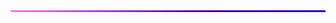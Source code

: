 <div style="width: 100%; height: 3px; background: linear-gradient(270deg, red, orange, yellow, green, blue, indigo, violet); background-size: 400% 400%; animation: rgbMove 8s ease infinite;"></div>

<style>
@keyframes rgbMove {
  0% { background-position: 0% 50%; }
  50% { background-position: 100% 50%; }
  100% { background-position: 0% 50%; }
}
</style>
